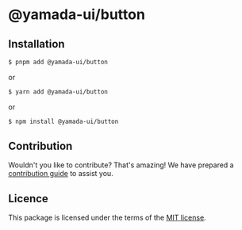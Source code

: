 # @yamada-ui/button

## Installation

```sh
$ pnpm add @yamada-ui/button
```

or

```sh
$ yarn add @yamada-ui/button
```

or

```sh
$ npm install @yamada-ui/button
```

## Contribution

Wouldn't you like to contribute? That's amazing! We have prepared a [contribution guide](https://github.com/hirotomoyamada/yamada-ui/blob/main/CONTRIBUTING.md) to assist you.

## Licence

This package is licensed under the terms of the
[MIT license](https://github.com/hirotomoyamada/yamada-ui/blob/main/LICENSE).
